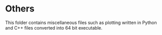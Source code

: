 # Others

This folder contains miscellaneous files such as plotting written in Python and C++ files converted into 64 bit executable.
